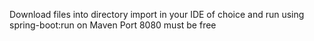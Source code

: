 Download files into directory
import in your IDE of choice and run using spring-boot:run on Maven
Port 8080 must be free
